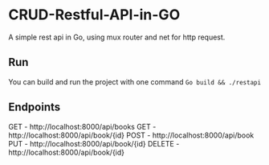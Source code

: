 # CRUD-Restful-API-in-GO
A simple rest api in Go, using mux router and net for http request. 

## Run 
You can build and run the project with one command 
`Go build && ./restapi`

## Endpoints
GET - http://localhost:8000/api/books
GET - http://localhost:8000/api/book/{id}
POST - http://localhost:8000/api/book
PUT - http://localhost:8000/api/book/{id}
DELETE - http://localhost:8000/api/book/{id}
